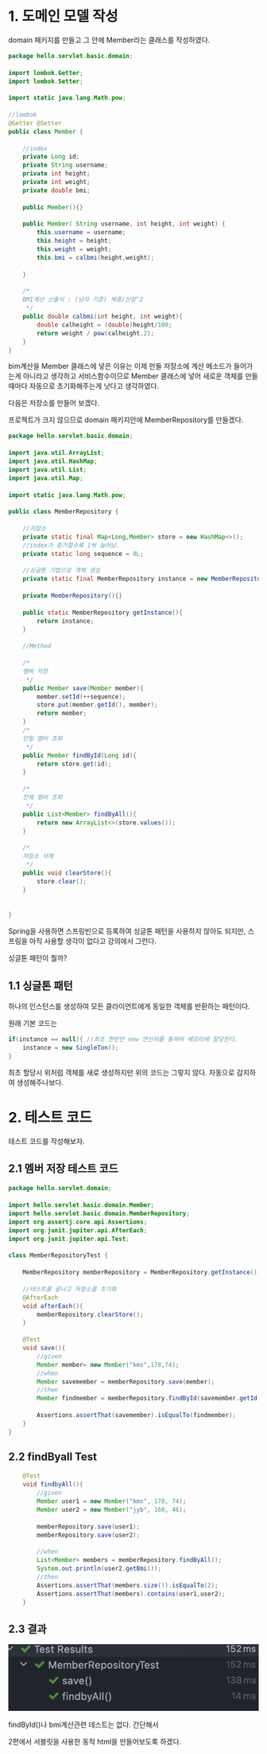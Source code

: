 # 1. 도메인 모델 작성

domain 패키지를 만들고 그 안에 Member라는 클래스를 작성하였다.

```java
package hello.servlet.basic.domain;

import lombok.Getter;
import lombok.Setter;

import static java.lang.Math.pow;

//lombok
@Getter @Setter
public class Member {

    //index
    private Long id;
    private String username;
    private int height;
    private int weight;
    private double bmi;

    public Member(){}

    public Member( String username, int height, int weight) {
        this.username = username;
        this.height = height;
        this.weight = weight;
        this.bmi = calbmi(height,weight);

    }

    /*
    BMI계산 산출식 : (남자 기준) 체중/신장^2
     */
    public double calbmi(int height, int weight){
        double calheight = (double)height/100;
        return weight / pow(calheight,2);
    }
}


```

bim계산을 Member 클래스에 넣은 이유는 이제 만들 저장소에 계산 메소드가 들어가는게 아니라고 생각하고 서비스함수이므로 Member 클래스에 넣어 새로운 객체를 만들때마다 자동으로 초기화해주는게 낫다고 생각하였다.


다음은 저장소를 만들어 보겠다.


프로젝트가 크지 않으므로 domain 패키지안에 MemberRepository를 만들겠다.

```java
package hello.servlet.basic.domain;

import java.util.ArrayList;
import java.util.HashMap;
import java.util.List;
import java.util.Map;

import static java.lang.Math.pow;

public class MemberRepository {

    //저장소
    private static final Map<Long,Member> store = new HashMap<>();
    //index가 증가할수록 1씩 늘어남.
    private static long sequence = 0L;

    //싱글톤 기법으로 객체 생성
    private static final MemberRepository instance = new MemberRepository();

    private MemberRepository(){}

    public static MemberRepository getInstance(){
        return instance;
    }

    //Method

    /*
    멤버 저장
     */
    public Member save(Member member){
        member.setId(++sequence);
        store.put(member.getId(), member);
        return member;
    }
    /*
    단일 멤버 조회
     */
    public Member findById(Long id){
        return store.get(id);
    }

    /*
    전체 멤버 조회
     */
    public List<Member> findByAll(){
        return new ArrayList<>(store.values());
    }

    /*
    저장소 삭제
     */
    public void clearStore(){
        store.clear();
    }


}

```

Spring을 사용하면 스프링빈으로 등록하여 싱글톤 패턴을 사용하지 않아도 되지만, 스프링을 아직 사용할 생각이 없다고 강의에서 그런다.

싱글톤 패턴이 뭘까?

## 1.1 싱글톤 패턴

하나의 인스턴스를 생성하여 모든 클라이언트에게 동일한 객체를 반환하는 패턴이다.

원래 기본 코드는 

```java
if(instance == null){ //최초 한번만 new 연산자를 통하여 메모리에 할당한다.
    instance = new SingleTon();
}	
```

최초 할당시 위처럼 객체를 새로 생성하지만 위의 코드는 그렇지 않다. 자동으로 감지하여 생성해주나보다.

# 2. 테스트 코드


테스트 코드를 작성해보자.

## 2.1 멤버 저장 테스트 코드

```java
package hello.servlet.domain;

import hello.servlet.basic.domain.Member;
import hello.servlet.basic.domain.MemberRepository;
import org.assertj.core.api.Assertions;
import org.junit.jupiter.api.AfterEach;
import org.junit.jupiter.api.Test;

class MemberRepositoryTest {

    MemberRepository memberRepository = MemberRepository.getInstance();

    //테스트를 끝나고 저장소를 초기화
    @AfterEach
    void afterEach(){
        memberRepository.clearStore();
    }

    @Test
    void save(){
        //given
        Member member= new Member("kms",178,74);
        //when
        Member savemember = memberRepository.save(member);
        //then
        Member findmember = memberRepository.findById(savemember.getId());

        Assertions.assertThat(savemember).isEqualTo(findmember);
    }
}

```

## 2.2 findByall Test

```java
    @Test
    void findbyAll(){
        //given
        Member user1 = new Member("kms", 178, 74);
        Member user2 = new Member("jyb", 160, 46);

        memberRepository.save(user1);
        memberRepository.save(user2);

        //when
        List<Member> members = memberRepository.findByAll();
        System.out.println(user2.getBmi());
        //then
        Assertions.assertThat(members.size()).isEqualTo(2);
        Assertions.assertThat(members).contains(user1,user2);
    }
```

## 2.3 결과

![](img/testresult.png)  

findById()나 bmi계산관련 테스트는 없다. 간단해서

2편에서 서블릿을 사용한 동적 html을 만들어보도록 하겠다.